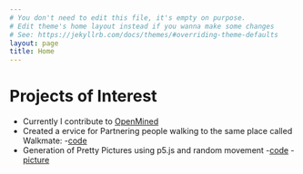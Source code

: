 ```yaml
---
# You don't need to edit this file, it's empty on purpose.
# Edit theme's home layout instead if you wanna make some changes
# See: https://jekyllrb.com/docs/themes/#overriding-theme-defaults
layout: page
title: Home
---
```

# Projects of Interest
- Currently I contribute to [OpenMined](https://openmined.org/)
- Created a ervice for Partnering people walking to the same place called Walkmate:
    -[code](https://github.com/buckbaskin/walkmate)
- Generation of Pretty Pictures using p5.js and random movement 
    -[code](https://github.com/robert-wagner/prettypictures)
    -[picture](https://bobby-wagner.com/prettypictures)